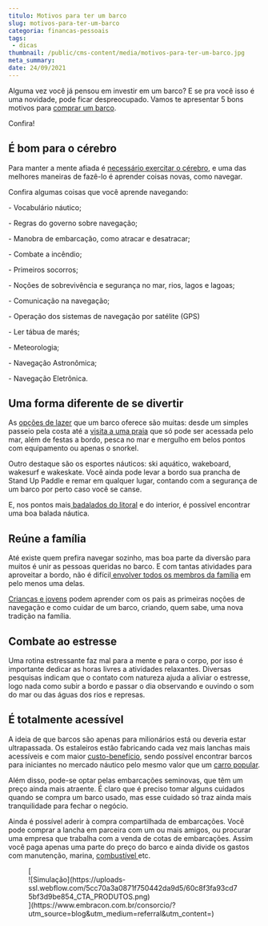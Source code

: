 ```yaml
---
titulo: Motivos para ter um barco
slug: motivos-para-ter-um-barco
categoria: financas-pessoais
tags:
 - dicas
thumbnail: /public/cms-content/media/motivos-para-ter-um-barco.jpg
meta_summary: 
date: 24/09/2021
---
```

Alguma vez você já pensou em investir em um barco? E se pra você isso é uma novidade, pode ficar despreocupado. Vamos te apresentar 5 bons motivos para [comprar um barco](https://www.embracon.com.br/blog/como-diminuir-o-impulso-de-comprar).

Confira!

É bom para o cérebro 
---------------------

Para manter a mente afiada é [necessário exercitar o cérebro](https://www.embracon.com.br/blog/educacao-gasto-ou-investimento), e uma das melhores maneiras de fazê-lo é aprender coisas novas, como navegar.

Confira algumas coisas que você aprende navegando:

\- Vocabulário náutico;

\- Regras do governo sobre navegação;

\- Manobra de embarcação, como atracar e desatracar;

\- Combate a incêndio;

\- Primeiros socorros;

\- Noções de sobrevivência e segurança no mar, rios, lagos e lagoas;

\- Comunicação na navegação;

\- Operação dos sistemas de navegação por satélite (GPS)

\- Ler tábua de marés;

\- Meteorologia;

\- Navegação Astronômica;

\- Navegação Eletrônica.

Uma forma diferente de se divertir 
-----------------------------------

As [opções de lazer](https://www.embracon.com.br/blog/o-que-nao-pode-faltar-na-area-externa-da-casa-para-garantir-o-lazer-da-familia) que um barco oferece são muitas: desde um simples passeio pela costa até a [visita a uma praia](https://www.embracon.com.br/blog/como-escolher-uma-casa-de-praia-perfeita) que só pode ser acessada pelo mar, além de festas a bordo, pesca no mar e mergulho em belos pontos com equipamento ou apenas o snorkel.

Outro destaque são os esportes náuticos: ski aquático, wakeboard, wakesurf e wakeskate. Você ainda pode levar a bordo sua prancha de Stand Up Paddle e remar em qualquer lugar, contando com a segurança de um barco por perto caso você se canse.

E, nos pontos mais[ badalados do litoral](https://www.embracon.com.br/blog/conheca-as-sete-melhores-praias-de-ilhabela) e do interior, é possível encontrar uma boa balada náutica.

Reúne a família 
----------------

Até existe quem prefira navegar sozinho, mas boa parte da diversão para muitos é unir as pessoas queridas no barco. E com tantas atividades para aproveitar a bordo, não é difícil[ envolver todos os membros da família](https://www.embracon.com.br/blog/viagem-em-familia-4-dicas-para-agradar-a-todos) em pelo menos uma delas.

[Crianças e jovens](https://www.embracon.com.br/blog/envolva-seus-filhos-nas-financas-da-familia) podem aprender com os pais as primeiras noções de navegação e como cuidar de um barco, criando, quem sabe, uma nova tradição na família.

Combate ao estresse 
--------------------

Uma rotina estressante faz mal para a mente e para o corpo, por isso é importante dedicar as horas livres a atividades relaxantes. Diversas pesquisas indicam que o contato com natureza ajuda a aliviar o estresse, logo nada como subir a bordo e passar o dia observando e ouvindo o som do mar ou das águas dos rios e represas.

É totalmente acessível 
-----------------------

A ideia de que barcos são apenas para milionários está ou deveria estar ultrapassada. Os estaleiros estão fabricando cada vez mais lanchas mais acessíveis e com maior [custo-benefício](https://www.embracon.com.br/blog/como-calcular-o-seu-custo-de-vida), sendo possível encontrar barcos para iniciantes no mercado náutico pelo mesmo valor que um [carro popular](https://www.embracon.com.br/blog/comprar-carro-usado-com-a-carta-de-credito-do-consorcio).

Além disso, pode-se optar pelas embarcações seminovas, que têm um preço ainda mais atraente. É claro que é preciso tomar alguns cuidados quando se compra um barco usado, mas esse cuidado só traz ainda mais tranquilidade para fechar o negócio.

Ainda é possível aderir à compra compartilhada de embarcações. Você pode comprar a lancha em parceira com um ou mais amigos, ou procurar uma empresa que trabalha com a venda de cotas de embarcações. Assim você paga apenas uma parte do preço do barco e ainda divide os gastos com manutenção, marina, [combustível ](https://www.embracon.com.br/blog/como-economizar-em-tempos-de-gasolina-tao-cara)etc.

<figure class="w-richtext-figure-type-image w-richtext-align-center">[<div>![Simulação](https://uploads-ssl.webflow.com/5cc70a3a0871f750442da9d5/60c8f3fa93cd75bf3d9be854_CTA_PRODUTOS.png)</div>](https://www.embracon.com.br/consorcio/?utm_source=blog&utm_medium=referral&utm_content=)</figure>
